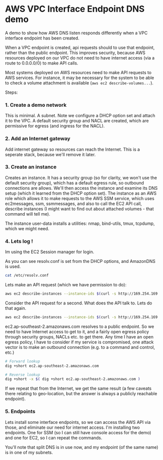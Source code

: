 # AWS VPC Interface Endpoint DNS demo

A demo to show how AWS DNS listen responds differently when a VPC interface endpoint has been created.

When a VPC endpoint is created, api requests should to use that endpoint, rather than the public endpoint. This improves security, because AWS resources deployed on our VPC do not need to have internet access (via a route to 0.0.0.0/0) to make API calls.

Most systems deployed on AWS resources need to make API requests to AWS services. For instance, it may be necessary for the system to be able to check a volume attachment is available (`aws ec2 describe-volumes...`).



Steps:

### 1. Create a demo network

This is minimal. A subnet. Note we configure a DHCP option set and attach it to the VPC. A default security group and NACL are created, which are permissive for egress (and ingress for the NACL).

### 2. Add an Internet gateway

Add internet gateway so resources can reach the Internet. This is a seperate stack, because we'll remove it later.

### 3. Create an instance

Creates an instance. It has a security group (so for clarity, we won't use the default security group), which has a default egress rule, so outbound connections are allows. We'll then access the instance and examine its DNS setup (which it learned from the DHCP option set). The instance as an AWS role which allows it to make requests to the AWS SSM service, which uses ec2messages, ssm, ssmmessages, and also to call the EC2 API call, describe instances (I might want to find out about attached volumes - that command will tell me).

The instance user-data installs a utilities: nmap, bind-utils, tmux, tcpdump, which we might need.

### 4. Lets log !

Im using the EC2 Session manager for login.

As you can see resolv.conf is set from the DHCP options, and AmazonDNS is used.

```bash
cat /etc/resolv.conf
```

Lets make an API request (which we have permission to do):

```bash
aws ec2 describe-instances --instance-ids $(curl -s http://169.254.169.254/latest/meta-data/instance-id) --region ap-southeast-2
```

Consider the API request for a second. What does the API talk to. Lets do that again.

```bash
aws ec2 describe-instances --instance-ids $(curl -s http://169.254.169.254/latest/meta-data/instance-id) --endpont-url ec2.ap-southeast-2.amazonaws.com
```

ec2.ap-southeast-2.amazonaws.com resolves to a public endpoint. So we need to have Internet access to get to it, and a fairly open egress policy through security groups, NACLs etc. to get there. Any time I have an open egress policy, I have to consider if my service is compromised, one attack vector is to make an outbound connection (e.g. to a command and control, etc.)

```bash
# Forward lookup
dig +short ec2.ap-southeast-2.amazonaws.com

# Reverse lookup
dig +short -x $( dig +short ec2.ap-southeast-2.amazonaws.com )
```

If we repeat that from the Internet, we get the same result (a few caveats there relating to geo-location, but the answer is always a publicly reachable endpoint).

### 5. Endpoints

Lets install some interface endpoints, so we can access the AWS API via those, and eliminate our need for internet access. I'm installing two endpoints. One for SSM (so I can still have console access for the demo) and one for EC2, so I can repeat the commands.

You'll note that split DNS is in use now, and my endpoint (of the same name) is in one of my subnets.
